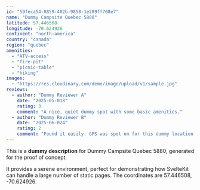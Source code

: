 ```yaml
---
id: "59feca54-0859-402b-9858-1e289ff708e7"
name: "Dummy Campsite Quebec 5880"
latitude: 57.446508
longitude: -70.624926
continent: "north-america"
country: "canada"
region: "quebec"
amenities:
  - "ATV-access"
  - "fire-pit"
  - "picnic-table"
  - "hiking"
images:
  - "https://res.cloudinary.com/demo/image/upload/v1/sample.jpg"
reviews:
  - author: "Dummy Reviewer A"
    date: "2025-05-018"
    rating: 3
    comment: "A nice, quiet dummy spot with some basic amenities."
  - author: "Dummy Reviewer B"
    date: "2025-06-024"
    rating: 2
    comment: "Found it easily. GPS was spot on for this dummy location."
---
```


This is a **dummy description** for Dummy Campsite Quebec 5880, generated for the proof of concept.

It provides a serene environment, perfect for demonstrating how SvelteKit can handle a large number of static pages. The coordinates are 57.446508, -70.624926.
